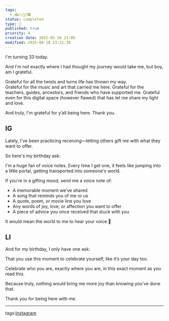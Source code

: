 ```yaml
---
tags:
  - 📥️/✍🏻/🟩
status: completed
type: 📸
published: true
priority: 4
creation date: 2025-05-28 23:08
modified: 2025-08-18 23:31:38
---
```

I'm turning 33 today. 

And I'm not exactly where I had thought my journey would take me, but boy, am I grateful. 

Grateful for all the twists and turns life has thrown my way.  
Grateful for the music and art that carried me here. 
Grateful for the teachers, guides, ancestors, and friends who have supported me.
Grateful even for this digital space (however flawed) that has let me share my light and love.

And truly, I'm grateful for y’all being here. Thank you.

## IG

Lately, I've been practicing receiving—letting others gift me with what they want to offer.

So here's my birthday ask:

I'm a huge fan of voice notes. Every time I get one, it feels like jumping into a little portal, getting transported into someone's world.

If you’re in a gifting mood, send me a voice note of:
- A memorable moment we’ve shared
- A song that reminds you of me or us
- A quote, poem, or movie line you love
- Any words of joy, love, or affection you want to offer
- A piece of advice you once received that stuck with you
    

It would mean the world to me to hear your voice 💛


## LI

And for my birthday, I only have one ask:

That you use this moment to celebrate yourself, like it’s your day too.

Celebrate who you are, exactly where you are, in this exact moment as you read this.

Because truly, nothing would bring me more joy than knowing you’ve done that.

Thank you for being here with me.



---
tags:[Instagram](instagram)